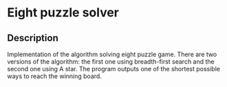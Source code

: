# Eight puzzle solver

## Description
Implementation of the algorithm solving eight puzzle game.
There are two versions of the algorithm: the first one using breadth-first search and the second one using A star.
The program outputs one of the shortest possible ways to reach the winning board.
